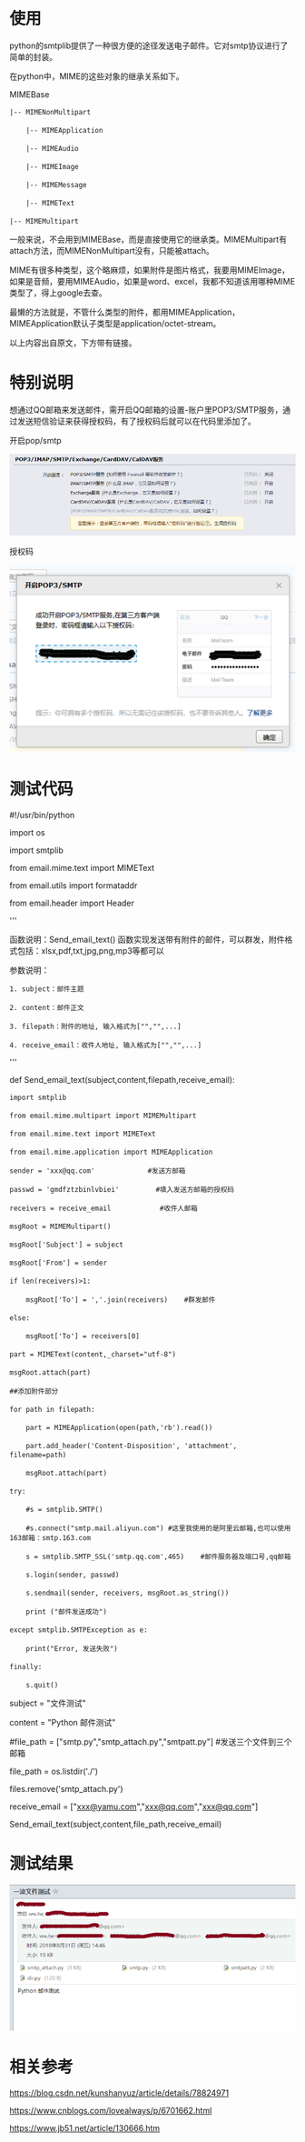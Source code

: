 # 使用

python的smtplib提供了一种很方便的途径发送电子邮件。它对smtp协议进行了简单的封装。

在python中，MIME的这些对象的继承关系如下。

MIMEBase

    |-- MIMENonMultipart

        |-- MIMEApplication

        |-- MIMEAudio

        |-- MIMEImage

        |-- MIMEMessage

        |-- MIMEText

    |-- MIMEMultipart

一般来说，不会用到MIMEBase，而是直接使用它的继承类。MIMEMultipart有attach方法，而MIMENonMultipart没有，只能被attach。

MIME有很多种类型，这个略麻烦，如果附件是图片格式，我要用MIMEImage，如果是音频，要用MIMEAudio，如果是word、excel，我都不知道该用哪种MIME类型了，得上google去查。

最懒的方法就是，不管什么类型的附件，都用MIMEApplication，MIMEApplication默认子类型是application/octet-stream。

以上内容出自原文，下方带有链接。


# 特别说明

想通过QQ邮箱来发送邮件，需开启QQ邮箱的设置-账户里POP3/SMTP服务，通过发送短信验证来获得授权码，有了授权码后就可以在代码里添加了。

开启pop/smtp

![](images/1.3.1.png?raw=true)

授权码

![](images/1.3.2.png?raw=true)


# 测试代码

#!/usr/bin/python

import os

import smtplib

from email.mime.text import MIMEText

from email.utils import formataddr

from email.header import Header

'''

函数说明：Send_email_text() 函数实现发送带有附件的邮件，可以群发，附件格式包括：xlsx,pdf,txt,jpg,png,mp3等都可以

参数说明：

    1. subject：邮件主题

    2. content：邮件正文

    3. filepath：附件的地址, 输入格式为["","",...]

    4. receive_email：收件人地址, 输入格式为["","",...]

'''

def Send_email_text(subject,content,filepath,receive_email):

    import smtplib

    from email.mime.multipart import MIMEMultipart

    from email.mime.text import MIMEText

    from email.mime.application import MIMEApplication

    sender = 'xxx@qq.com'             #发送方邮箱

    passwd = 'gmdfztzbinlvbiei'         #填入发送方邮箱的授权码

    receivers = receive_email            #收件人邮箱

    msgRoot = MIMEMultipart()

    msgRoot['Subject'] = subject

    msgRoot['From'] = sender

    if len(receivers)>1:

        msgRoot['To'] = ','.join(receivers)    #群发邮件

    else:

        msgRoot['To'] = receivers[0]

    part = MIMEText(content,_charset="utf-8")

    msgRoot.attach(part)

    ##添加附件部分

    for path in filepath:

        part = MIMEApplication(open(path,'rb').read())

        part.add_header('Content-Disposition', 'attachment', filename=path)

        msgRoot.attach(part)

    try:

        #s = smtplib.SMTP()

        #s.connect("smtp.mail.aliyun.com") #这里我使用的是阿里云邮箱,也可以使用163邮箱：smtp.163.com

        s = smtplib.SMTP_SSL('smtp.qq.com',465)    #邮件服务器及端口号,qq邮箱

        s.login(sender, passwd)

        s.sendmail(sender, receivers, msgRoot.as_string())

        print ("邮件发送成功")

    except smtplib.SMTPException as e:

        print("Error, 发送失败")

    finally:

        s.quit()

subject = "文件测试"

content = "Python 邮件测试"

#file_path = ["smtp.py","smtp_attach.py","smtpatt.py"]                  #发送三个文件到三个邮箱

file_path = os.listdir('./')

files.remove('smtp_attach.py')

receive_email = ["xxx@yamu.com","xxx@qq.com","xxx@qq.com"]

Send_email_text(subject,content,file_path,receive_email)


# 测试结果

![](images/1.3.3.png?raw=true)


# 相关参考

https://blog.csdn.net/kunshanyuz/article/details/78824971

https://www.cnblogs.com/lovealways/p/6701662.html

https://www.jb51.net/article/130666.htm



